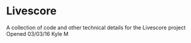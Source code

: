 # Livescore
A collection of code and other technical details for the Livescore project
Opened 03/03/16
Kyle M
